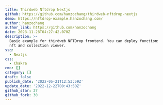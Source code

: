 ```yaml
---
title: Thirdweb Nftdrop Nextjs
github: https://github.com/hanzochang/thirdweb-nftdrop-nextjs
demo: https://nftdrop-example.hanzochang.com/
author: hanzochang
author_link: https://github.com/hanzochang
date: 2023-11-28T04:27:42.070Z
description: >-
  Basic example for thirdweb NFTDrop frontend. You can deploy functions dropping
  nft and collection viewer.
ssg:
  - Nextjs
css:
  - Chakra
cms: []
category: []
draft: false
publish_date: '2022-06-21T12:53:59Z'
update_date: '2022-12-22T08:43:50Z'
github_star: 27
github_fork: 30
---
```

